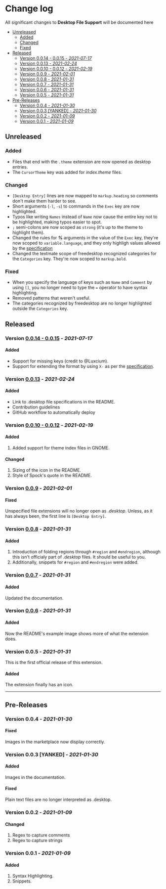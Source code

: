 # Change log

All significant changes to **Desktop File Support** will be documented here

- [Unreleased](#unreleased)
	- [Added](#added)
	- [Changed](#changed)
	- [Fixed](#fixed)
- [Released](#released)
	- [Version 0.0.14 - 0.0.15 - *2021-07-17*](#version-0014---0015---2021-07-17)
	- [Version 0.0.13 - *2021-02-24*](#version-0013---2021-02-24)
	- [Version 0.0.10 - 0.0.12 - *2021-02-19*](#version-0010---0012---2021-02-19)
	- [Version 0.0.9 - *2021-02-01*](#version-009---2021-02-01)
	- [Version 0.0.8 - *2021-01-31*](#version-008---2021-01-31)
	- [Version 0.0.7 - *2021-01-31*](#version-007---2021-01-31)
	- [Version 0.0.6 - *2021-01-31*](#version-006---2021-01-31)
	- [Version 0.0.5 - *2021-01-31*](#version-005---2021-01-31)
- [Pre-Releases](#pre-releases)
	- [Version 0.0.4 - *2021-01-30*](#version-004---2021-01-30)
	- [Version 0.0.3 [YANKED] - *2021-01-30*](#version-003-yanked---2021-01-30)
	- [Version 0.0.2 - *2021-01-09*](#version-002---2021-01-09)
	- [Version 0.0.1 - *2021-01-09*](#version-001---2021-01-09)

## Unreleased
### Added
- Files that end with the `.theme` extension are now opened as desktop entries.
- The `CursorTheme` key was added for *index.theme* files.
### Changed
- `[Desktop Entry]` lines are now mapped to `markup.heading` so comments don't make them harder to
	see.
- Short arguments (`-l`, `-s`) to commands in the `Exec` key are now highlighted.
- Typos like writing `Names` instead of `Name` now cause the entire key not to be highlighted,
	making typos easier to spot.
- `;` semi-colons are now scoped as `strong` (it's up to the theme to highlight them).
- Changed the rules for ***%*** arguments in the value of the `Exec` key, they're now scoped to
	`variable.language`, and they only highligh values allowed by the
	[specification](https://specifications.freedesktop.org/desktop-entry-spec/latest/ar01s07.html)
- Changed the textmate scope of freedesktop recognized categories for the `Categories` key. They're
	now scoped to `markup.bold`.
### Fixed
- When you specify the language of keys such as `Name` and `Comment` by using `[]`, you no longer
	need to type the `=` operator to have syntax highlighting.
- Removed patterns that weren't useful.
- The categories recognized by freedesktop are no longer highlighted outside the `Categories` key.

## Released
### Version [0.0.14 - 0.0.15](https://gihtub.com/nico-castell/desktop-file-support/releases/tag/0.0.15) - *2021-07-17*
#### Added
- Support for missing keys (credit to @Luxcium).
- Support for extending the format by using `X-` as per the
	[specification](https://specifications.freedesktop.org/desktop-entry-spec/desktop-entry-spec-latest.html#extending).

### Version [0.0.13](https://github.com/nico-castell/desktop-file-support/releases/tag/0.0.13) - *2021-02-24*
#### Added
- Link to .desktop file specifications in the README.
- Contribution guidelines
- GitHub workflow to automatically deploy

### Version [0.0.10 - 0.0.12](https://github.com/nico-castell/desktop-file-support/releases/tag/0.0.12) - *2021-02-19*
#### Added
1. Added support for theme index files in GNOME.
#### Changed
1. Sizing of the icon in the README.
2. Style of Spock's quote in the README.

### Version [0.0.9](https://github.com/nico-castell/desktop-file-support/releases/tag/0.0.9) - *2021-02-01*
#### Fixed
Unspecified file extensions will no longer open as *.desktop*. Unless, as it has always been, the first line is `[Desktop Entry]`.

### Version [0.0.8](https://github.com/nico-castell/desktop-file-support/releases/tag/0.0.8) - *2021-01-31*
#### Added
1. Introduction of folding regions through `#region` and `#endregion`, although this isn't officialy part of *.desktop* files. It should be useful to you.
1. Additionally, snippets for `#region` and `#endregion` were added.

### Version [0.0.7](https://github.com/nico-castell/desktop-file-support/releases/tag/0.0.7) - *2021-01-31*
#### Added
Updated the documentation.

### Version [0.0.6](https://github.com/nico-castell/desktop-file-support/releases/tag/0.0.6) - *2021-01-31*
#### Added
Now the README's example image shows more of what the extension does.

### Version 0.0.5 - *2021-01-31*
This is the first official release of this extension.
#### Added
The extension finally has an icon.

---
## Pre-Releases

### Version 0.0.4 - *2021-01-30*
#### Fixed
Images in the marketplace now display correctly.

### Version 0.0.3 [YANKED] - *2021-01-30*
#### Added
Images in the documentation.
#### Fixed
Plain text files are no longer interpreted as .desktop.

### Version 0.0.2 - *2021-01-09*
#### Changed
1. Regex to capture comments
2. Regex to capture strings

### Version 0.0.1 - *2021-01-09*
#### Added
1. Syntax Highlighting.
2. Snippets.
